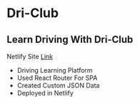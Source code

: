# Dri-Club

## Learn Driving With Dri-Club

Netlify Site [Link](https://driclub-mrx-arafat.netlify.app/)

- Driving Learning Platform
- Used React Router For SPA
- Created Custom JSON Data
- Deployed in Netlify
